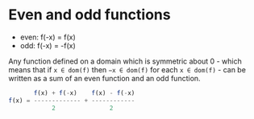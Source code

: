 # Even and odd functions

- even: f(-x) = f(x)
- odd: f(-x) = -f(x)

Any function defined on a domain which is symmetric about 0 - which means that if `x ∈ dom(f)` then `−x ∈ dom(f)` for each `x ∈ dom(f)` - can be written as a sum of an even function and an odd function.

```js
       f(x) + f(-x)    f(x) - f(-x)
f(x) = ------------- + ------------
            2               2
```
